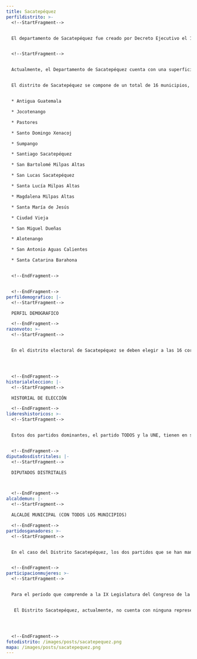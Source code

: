 ```yaml
---
title: Sacatepéquez
perfildistrito: >-
  <!--StartFragment-->


  El departamento de Sacatepéquez fue creado por Decreto Ejecutivo el 11 de diciembre de 1879. En principio, el departamento estuvo integrado por una totalidad de 24 municipios, algunos de los cuales fueron clasificados posteriormente como aldeas, por lo que, actualmente, se encuentra conformado por 16 municipios. De esta manera, Santiago Sacatepéquez y Antigua Guatemala eran municipios pertenecientes al departamento de Chimaltenango, sin embargo, al momento en el que la Asamblea Nacional Constituyente declaró a Sacatepéquez como un departamento independiente, ambos municipios se integraron al departamento. 


  <!--StartFragment-->


  Actualmente, el Departamento de Sacatepéquez cuenta con una superficie de 465 km², y una población total de 330,469 habitantes. Estos se subdividen en un 88.47% de población urbana y únicamente el restante 11.53% de población rural. Asimismo, el departamento de Sacatepéquez cuenta con una población mayoritariamente femenina (51.07%) y ladina (59.04%). La edad promedio del departamento es de 28 años, por lo que se puede catalogar como un área predominantemente joven. 


  El distrito de Sacatepéquez se compone de un total de 16 municipios, entre los que destaca su cabecera municipal; la Antigua Guatemala. Estas 16 unidades territoriales son: 


  * Antigua Guatemala

  * Jocotenango

  * Pastores

  * Santo Domingo Xenacoj

  * Sumpango

  * Santiago Sacatepéquez

  * San Bartolomé Milpas Altas

  * San Lucas Sacatepéquez

  * Santa Lucía Milpas Altas

  * Magdalena Milpas Altas

  * Santa María de Jesús

  * Ciudad Vieja

  * San Miguel Dueñas

  * Alotenango

  * San Antonio Aguas Calientes

  * Santa Catarina Barahona


  <!--EndFragment-->


  <!--EndFragment-->
perfildemografico: |-
  <!--StartFragment-->

  PERFIL DEMOGRAFICO

  <!--EndFragment-->
razonvoto: >-
  <!--StartFragment-->


  En el distrito electoral de Sacatepéquez se deben elegir a las 16 corporaciones municipales (alcalde y síndicos) del departamento, correspondientes a los 16 municipios que componen el distrito. Asimismo, los ciudadanos del departamento deben elegir a 3 diputados distritales que les representarán en el Congreso de la República. 




  <!--EndFragment-->
historialeleccion: |-
  <!--StartFragment-->

  HISTORIAL DE ELECCIÓN

  <!--EndFragment-->
lidereshistoricos: >-
  <!--StartFragment-->


  Estos dos partidos dominantes, el partido TODOS y la UNE, tienen en sus filas a los dos potenciales liderazgos más relevantes del distrito Sacatepéquez; el diputado Jose Armando Ubico y el diputado Julio Ixcamey, respectivamente. Ambos congresistas iniciaron sus funciones legislativas a partir del proceso electoral de 2015, manteniéndose en sus cargos hasta la actualidad. Tanto Ubico como Ixcamey han participado activamente en comisiones legislativas y pueden ubicarse como parte de los liderazgos a lo interno de sus partidos políticos. 


  <!--EndFragment-->
diputadosdistritales: |-
  <!--StartFragment-->

  DIPUTADOS DISTRITALES



  <!--EndFragment-->
alcaldemun: |-
  <!--StartFragment-->

  ALCALDE MUNICIPAL (CON TODOS LOS MUNICIPIOS)

  <!--EndFragment-->
partidosganadores: >-
  <!--StartFragment-->


  En el caso del Distrito Sacatepéquez, los dos partidos que se han mantenido presentes durante el ínterim de los últimos tres procesos electorales han sido la UNE (votos emitidos) y el partido TODOS (votos emitidos). Ambos partidos han obtenido al menos un escaño en los últimos dos procesos electorales recientes, siendo este el caso del partido TODOS, obteniendo la primera casilla en el año 2015 y 2019. Únicamente en el año 2011 (proceso en el que no participó el partido TODOS) surgió una primera casilla distinta, ocupada en ese entonces por el Partido Patriota. Por su parte, el partido UNE obtuvo un representante durante los últimos tres procesos electorales; consolidándose así como el partido predominante en el distrito.


  <!--EndFragment-->
participacionmujeres: >-
  <!--StartFragment-->


  Para el período que comprende a la IX Legislatura del Congreso de la República de Guatemala (2020 - 2024), únicamente fueron electas 31 mujeres del total de 160 diputados que componen el hemiciclo parlamentario. Es decir, dicha Legislatura cuenta con un aproximado del 20% de representación política de la mujer; una de las cifras más bajas de representación femenina a nivel latinoamericano. 


   El Distrito Sacatepéquez, actualmente, no cuenta con ninguna representante de género femenino en el Legislativo. Esta subrepresentación femenina es tal, que en los últimos tres procesos electorales estudiados, no ha existido ninguna diputada por Sacatepéquez en el Congreso de la República. 




  <!--EndFragment-->
fotodistrito: /images/posts/sacatepequez.png
mapa: /images/posts/sacatepequez.png
---
```

